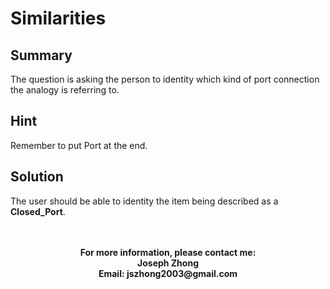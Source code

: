 <h1>Similarities</h1>
<h2>Summary</h2>
The question is asking the person to identity which kind of port connection the analogy is referring to.
<h2>Hint</h2>
Remember to put Port at the end.
<h2>Solution</h2>
The user should be able to identity the item being described as a <b>Closed_Port</b>.
<br>
<br>
<br>
<p align = "center"><b>For more information, please contact me:
<br>Joseph Zhong
<br>Email: jszhong2003@gmail.com</b></p></p>
